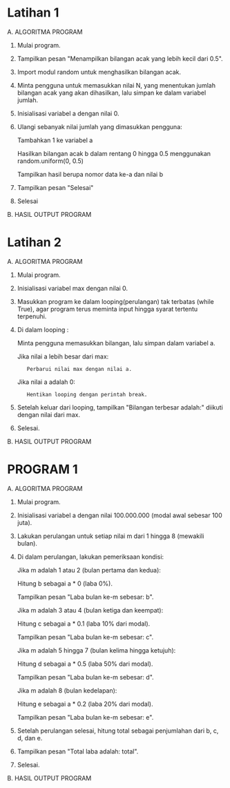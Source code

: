# Latihan 1

A. ALGORITMA PROGRAM

1. Mulai program.
2. Tampilkan pesan "Menampilkan bilangan acak yang lebih kecil dari 0.5".
3. Import modul random untuk menghasilkan bilangan acak.
4. Minta pengguna untuk memasukkan nilai N, yang menentukan jumlah bilangan acak yang akan dihasilkan, lalu simpan ke dalam variabel jumlah.
5. Inisialisasi variabel a dengan nilai 0.
6. Ulangi sebanyak nilai jumlah yang dimasukkan pengguna:
   
   Tambahkan 1 ke variabel a
   
   Hasilkan bilangan acak b dalam rentang 0 hingga 0.5 menggunakan random.uniform(0, 0.5)
   
   Tampilkan hasil berupa nomor data ke-a dan nilai b
   
6. Tampilkan pesan "Selesai"
7. Selesai

B. HASIL OUTPUT PROGRAM


#

# Latihan 2

A. ALGORITMA PROGRAM

1. Mulai program.
2. Inisialisasi variabel max dengan nilai 0.
3. Masukkan program ke dalam looping(perulangan) tak terbatas (while True), agar program terus meminta input hingga syarat tertentu terpenuhi.
4. Di dalam looping :
   
   Minta pengguna memasukkan bilangan, lalu simpan dalam variabel a.
   
   Jika nilai a lebih besar dari max:
   
          Perbarui nilai max dengan nilai a.
   
   Jika nilai a adalah 0:
   
          Hentikan looping dengan perintah break.
   
6. Setelah keluar dari looping, tampilkan "Bilangan terbesar adalah:" diikuti dengan nilai dari max.
7. Selesai.

B. HASIL OUTPUT PROGRAM


#

# PROGRAM 1

A. ALGORITMA PROGRAM

1. Mulai program.
2. Inisialisasi variabel a dengan nilai 100.000.000 (modal awal sebesar 100 juta).
3. Lakukan perulangan untuk setiap nilai m dari 1 hingga 8 (mewakili bulan).
4. Di dalam perulangan, lakukan pemeriksaan kondisi:
   
   Jika m adalah 1 atau 2 (bulan pertama dan kedua):
   
     Hitung b sebagai a * 0 (laba 0%).
   
     Tampilkan pesan "Laba bulan ke-m sebesar: b".

   Jika m adalah 3 atau 4 (bulan ketiga dan keempat):
   
     Hitung c sebagai a * 0.1 (laba 10% dari modal).
   
     Tampilkan pesan "Laba bulan ke-m sebesar: c".

   Jika m adalah 5 hingga 7 (bulan kelima hingga ketujuh):
   
     Hitung d sebagai a * 0.5 (laba 50% dari modal).
   
     Tampilkan pesan "Laba bulan ke-m sebesar: d".

   Jika m adalah 8 (bulan kedelapan):
   
     Hitung e sebagai a * 0.2 (laba 20% dari modal).
   
     Tampilkan pesan "Laba bulan ke-m sebesar: e".

7. Setelah perulangan selesai, hitung total sebagai penjumlahan dari b, c, d, dan e.
8. Tampilkan pesan "Total laba adalah: total".
9. Selesai.

B. HASIL OUTPUT PROGRAM

